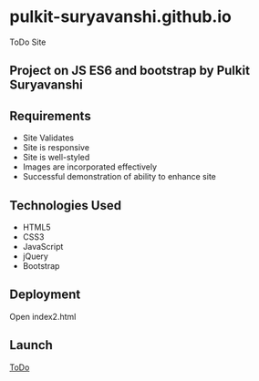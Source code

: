 # pulkit-suryavanshi.github.io
ToDo Site
## Project on JS ES6 and bootstrap by Pulkit Suryavanshi


## Requirements

* Site Validates
* Site is responsive
* Site is well-styled
* Images are incorporated effectively
* Successful demonstration of ability to enhance site

## Technologies Used
* HTML5
* CSS3
* JavaScript
* jQuery
* Bootstrap

## Deployment
Open index2.html

## Launch
[ToDo](https://pulkit-suryavanshi.github.io/todo/)
